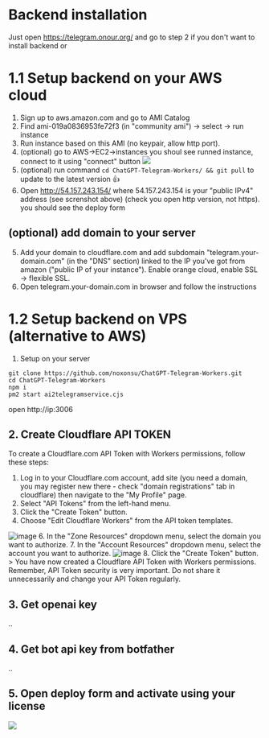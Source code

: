 # Backend installation
Just open https://telegram.onour.org/ and go to step 2 if you don't want to install backend or
# 1.1 Setup backend on your AWS cloud

1. Sign up to aws.amazon.com and go to AMI Catalog 
2. Find ami-019a0836953fe72f3 (in "community ami") -> select -> run instance
3. Run instance based on this AMI (no keypair, allow http port).
4. (optional) go to AWS->EC2->instances you shoul see runned instance, connect to it using "connect" button  <img style="max-width: 600px;" src='https://onout.org/images/connect_aws_instance.png?r=1'>
5. (optional) run command ```cd ChatGPT-Telegram-Workers/ && git pull``` to update to the latest version 👍
6. Open http://54.157.243.154/ where 54.157.243.154 is your "public IPv4" address (see screnshot above)  (check you open http version, not https). you should see the deploy form

## (optional) add domain to your server
5. Add your domain to cloudflare.com and add subdomain "telegram.your-domain.com" (in the "DNS" section) linked to the IP you've got from amazon ("public IP of your instance"). Enable orange cloud, enable SSL -> flexible SSL.
6. Open telegram.your-domain.com in browser and follow the instructions

# 1.2 Setup backend on VPS (alternative to AWS)
1. Setup on your server 
```
git clone https://github.com/noxonsu/ChatGPT-Telegram-Workers.git
cd ChatGPT-Telegram-Workers
npm i
pm2 start ai2telegramservice.cjs
```

open http://ip:3006

## 2. Create Cloudflare API TOKEN
To create a Cloudflare.com API Token with Workers permissions, follow these steps:

1. Log in to your Cloudflare.com account, add site (you need a domain, you may register new there - check "domain registrations" tab in cloudflare) then navigate to the "My Profile" page. 
2. Select "API Tokens" from the left-hand menu.
3. Click the "Create Token" button.
4. Choose "Edit Cloudflare Workers" from the API token templates.
<img style="max-width: 600px;" alt="image" src="https://user-images.githubusercontent.com/9513891/223635764-54bf4418-3571-49e4-8c41-a4d331f3d791.png">
6. In the "Zone Resources" dropdown menu, select the domain you want to authorize.
7. In the "Account Resources" dropdown menu, select the account you want to authorize.
<img style="max-width: 600px;" alt="image" src="https://user-images.githubusercontent.com/9513891/223635869-aabb8ca6-7933-4f48-920f-6579d29947a8.png">
8. Click the "Create Token" button.
> You have now created a Cloudflare API Token with Workers permissions. Remember, API Token security is very important. Do not share it unnecessarily and change your API Token regularly.

## 3. Get openai key
..
## 4. Get bot api key from botfather
..
## 5. Open deploy form and activate using your license
<img src=https://user-images.githubusercontent.com/61930014/235964636-7f2df792-d665-444f-96d3-a7376cc6975e.png>

